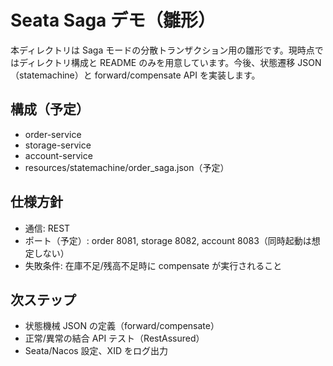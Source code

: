 # Seata Saga デモ（雛形）

本ディレクトリは Saga モードの分散トランザクション用の雛形です。現時点ではディレクトリ構成と README のみを用意しています。今後、状態遷移 JSON（statemachine）と forward/compensate API を実装します。

## 構成（予定）
- order-service
- storage-service
- account-service
- resources/statemachine/order_saga.json（予定）

## 仕様方針
- 通信: REST
- ポート（予定）: order 8081, storage 8082, account 8083（同時起動は想定しない）
- 失敗条件: 在庫不足/残高不足時に compensate が実行されること

## 次ステップ
- 状態機械 JSON の定義（forward/compensate）
- 正常/異常の結合 API テスト（RestAssured）
- Seata/Nacos 設定、XID をログ出力
